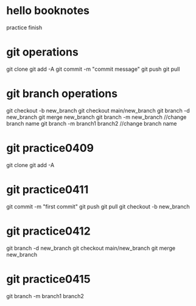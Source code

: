# hello booknotes
practice finish 
# git operations
git clone
git add -A 
git commit -m "commit message"
git push git pull
# git branch operations
git checkout -b new_branch
git checkout main/new_branch
git branch -d new_branch
git merge new_branch
git branch -m new_branch //change branch name
git branch -m branch1  branch2 //change branch name

# git practice0409
git clone 
git add -A

# git practice0411
git commit -m "first commit"
git push 
git pull
git checkout -b new_branch

# git practice0412
git branch -d new_branch
git checkout main/new_branch
git merge new_branch
# git practice0415
git branch -m branch1 branch2